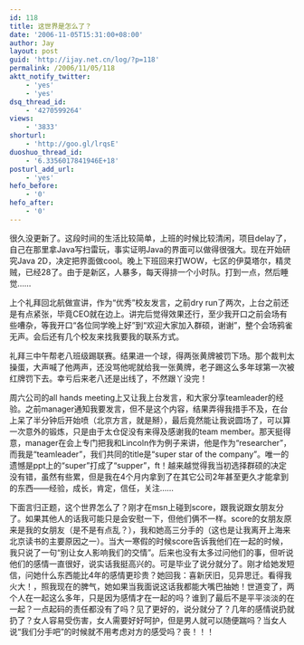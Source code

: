 ```yaml
---
id: 118
title: 这世界是怎么了？
date: '2006-11-05T15:31:00+08:00'
author: Jay
layout: post
guid: 'http://ijay.net.cn/log/?p=118'
permalink: /2006/11/05/118
aktt_notify_twitter:
    - 'yes'
    - 'yes'
dsq_thread_id:
    - '4270599264'
views:
    - '3833'
shorturl:
    - 'http://goo.gl/lrqsE'
duoshuo_thread_id:
    - '6.3356017841946E+18'
posturl_add_url:
    - 'yes'
hefo_before:
    - '0'
hefo_after:
    - '0'
---
```


<!-- wp:paragraph -->
<p>很久没更新了。这段时间的生活比较简单，上班的时候比较清闲，项目delay了，自己在那里拿Java写扫雷玩，事实证明Java的界面可以做得很强大。现在开始研究Java 2D，决定把界面做cool。晚上下班回来打WOW，七区的伊莫塔尔，精灵贼，已经28了。由于是新区，人暴多，每天得排一个小时队。打到一点，然后睡觉……</p>
<!-- /wp:paragraph -->

<!-- wp:paragraph -->
<p>上个礼拜回北航做宣讲，作为“优秀”校友发言，之前dry run了两次，上台之前还是有点紧张，毕竟CEO就在边上。讲完后觉得效果还行，至少我开口之前会场有些嘈杂，等我开口“各位同学晚上好”到“欢迎大家加入群硕，谢谢”，整个会场鸦雀无声。会后还有几个校友来找我要我的联系方式。</p>
<!-- /wp:paragraph -->

<!-- wp:paragraph -->
<p>礼拜三中午帮老八班级踢联赛。结果进一个球，得两张黄牌被罚下场。那个裁判太操蛋，大声喊了他两声，还没骂他呢就给我一张黄牌，老子踢这么多年球第一次被红牌罚下去。幸亏后来老八还是出线了，不然跟丫没完！</p>
<!-- /wp:paragraph -->

<!-- wp:paragraph -->
<p>周六公司的all hands meeting上又让我上台发言，和大家分享teamleader的经验。之前manager通知我要发言，但不是这个内容，结果弄得我措手不及，在台上呆了半分钟后开始喷（北京方言，就是掰），最后竟然能让我说圆场了，可以算一次意外的锻炼，只是由于太仓促没有来得及感谢我的team member。那天挺得意，manager在会上专门把我和Lincoln作为例子来讲，他是作为“researcher”，而我是“teamleader”，我们共同的title是“super star of the company”。唯一的遗憾是ppt上的“super”打成了“supper”，ft！越来越觉得我当初选择群硕的决定没有错，虽然有些累，但是我在4个月内拿到了在其它公司2年甚至更久才能拿到的东西——经验，成长，肯定，信任，关注……</p>
<!-- /wp:paragraph -->

<!-- wp:paragraph -->
<p>下面言归正题，这个世界怎么了？刚才在msn上碰到score，跟我说跟女朋友分了。如果其他人的话我可能只是会安慰一下，但他们俩不一样。score的女朋友原来是我的女朋友（是不是有点乱？），我和她高三分手的（这也是让我离开上海来北京读书的主要原因之一）。当大一寒假的时候score告诉我他们在一起的时候，我只说了一句“别让女人影响我们的交情”。后来也没有太多过问他们的事，但听说他们的感情一直很好，说实话我挺高兴的。可是毕业了说分就分了。刚才给她发短信，问她什么东西能比4年的感情更珍贵？她回我：喜新厌旧，见异思迁。看得我火大！，照我现在的脾气，她如果当我面说这话我都能大嘴巴抽她！世道变了，两个人在一起这么多年，只是因为感情才在一起的吗？谁到了最后不是平平淡淡的在一起？一点起码的责任都没有了吗？见了更好的，说分就分了？几年的感情说扔就扔了？女人容易受伤害，女人需要好好呵护，但是男人就可以随便踹吗？当女人说“我们分手吧”的时候就不用考虑对方的感受吗？丧！！！</p>
<!-- /wp:paragraph -->